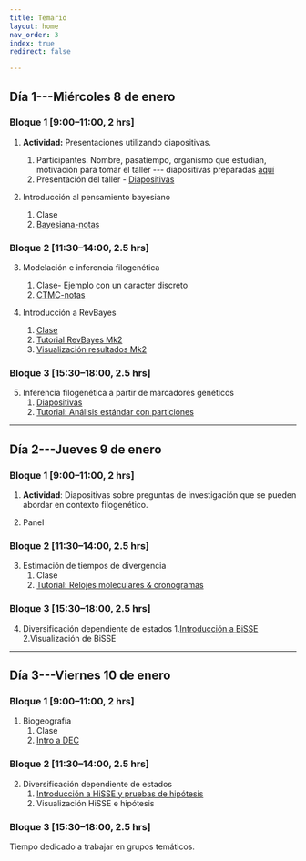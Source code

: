 ```yaml
---
title: Temario
layout: home
nav_order: 3
index: true
redirect: false

---
```


## Día 1---Miércoles 8 de enero

### Bloque 1 [9:00–11:00, 2 hrs]  

1. **Actividad:** Presentaciones utilizando diapositivas.
    1. Participantes. Nombre, pasatiempo, organismo que estudian, motivación para tomar el taller --- diapositivas preparadas [aquí](https://docs.google.com/presentation/d/1QWYTvWLIaphzv4Gt7aecXojmANxDsKb0RfyULq_C-u4/edit?usp=sharing)
    2. Presentación del taller - [Diapositivas](https://docs.google.com/presentation/d/1NSYXXhtQSPCVNwtigfPzb_UkxwMZDnMkeQ_8FHIalz0/edit?usp=sharing)

2. Introducción al pensamiento bayesiano 
    1. Clase
    2. [Bayesiana-notas](./docs/intro_bayesian/Intro_bayesiana)

### Bloque 2 [11:30–14:00, 2.5 hrs]

3. Modelación e inferencia filogenética
    1. Clase- Ejemplo con un caracter discreto
    2. [CTMC-notas](./docs/discrete/ctmc)

4. Introducción a RevBayes
    1. [Clase](https://docs.google.com/presentation/d/1wcRMaFKA-cfzOrbq-oF_HUyFt0uoeZvAV4C_bZI4p-I/edit?usp=sharing)
    2. [Tutorial RevBayes Mk2](./docs/discrete/ctmc_revbayes)
    3. [Visualización resultados Mk2](./docs/discrete/mk2_visualizacion)


### Bloque 3 [15:30–18:00, 2.5 hrs]

5. Inferencia filogenética a partir de marcadores genéticos
    1. [Diapositivas](https://docs.google.com/presentation/d/17OZ0YG86c8JAAoKvpLAqTq9A3suoe5WjylORK9-jaRw/edit?usp=sharing)
    2. [Tutorial: Análisis estándar con particiones](./docs/partition/Partitioned_tutorial)


***

## Día 2---Jueves 9 de enero

### Bloque 1 [9:00–11:00, 2 hrs]  

1. **Actividad**: Diapositivas sobre preguntas de investigación que se pueden abordar en contexto filogenético.

2. Panel

### Bloque 2 [11:30–14:00, 2.5 hrs]
3. Estimación de tiempos de divergencia
    1. Clase
    2. [Tutorial: Relojes moleculares & cronogramas](./docs/clocks/Relojes_y_cronogramas)

### Bloque 3 [15:30–18:00, 2.5 hrs]
4. Diversificación dependiente de estados
    1.[Introducción a BiSSE](./docs/discrete/SSEmodels) 
    2.Visualización de BiSSE
   

***

## Día 3---Viernes 10 de enero

### Bloque 1 [9:00–11:00, 2 hrs]  
1. Biogeografía
    1. Clase
    2. [Intro a DEC](./docs/biogeo/biogeo_intro)

### Bloque 2 [11:30–14:00, 2.5 hrs]
2. Diversificación dependiente de estados 
    1. [Introducción a HiSSE y pruebas de hipótesis](./docs/discrete/SSEmodels_hidden)
    2. Visualización HiSSE e hipótesis



### Bloque 3 [15:30–18:00, 2.5 hrs]
Tiempo dedicado a trabajar en grupos temáticos. 
